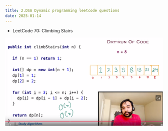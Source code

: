 ```yaml
---
title: 2.DSA Dynamic programming leetcode questions
date: 2025-01-14
---
```


- LeetCode 70: Climbing Stairs

![alt text](Pastedimage20250114063408.png)

